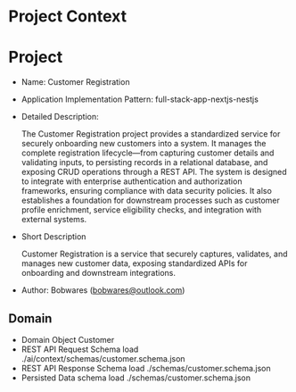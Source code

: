 # Project Context

# Project 

- Name: Customer Registration
- Application Implementation Pattern:  full-stack-app-nextjs-nestjs
- Detailed Description:

  The Customer Registration project provides a standardized service for securely onboarding new customers into a system. It manages the complete registration lifecycle—from capturing customer details and validating inputs, to persisting records in a relational database, and exposing CRUD operations through a REST API. The system is designed to integrate with enterprise authentication and authorization frameworks, ensuring compliance with data security policies. It also establishes a foundation for downstream processes such as customer profile enrichment, service eligibility checks, and integration with external systems.

- Short Description

    Customer Registration is a service that securely captures, validates, and manages new customer data, exposing standardized APIs for onboarding and downstream integrations.


- Author: Bobwares ([bobwares@outlook.com](mailto:bobwares@outlook.com)) 


## Domain
- Domain Object
  Customer
- REST API Request Schema
  load ./ai/context/schemas/customer.schema.json
- REST API Response Schema
  load ./schemas/customer.schema.json
- Persisted Data schema
    load ./schemas/customer.schema.json